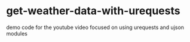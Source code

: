 # get-weather-data-with-urequests
demo code for the youtube video focused on using urequests and ujson modules

